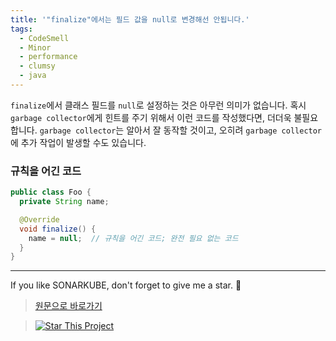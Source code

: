 ```yaml
---
title: '"finalize"에서는 필드 값을 null로 변경해선 안됩니다.'
tags:
  - CodeSmell
  - Minor
  - performance
  - clumsy
  - java
---
```


`finalize`에서 클래스 필드를 `null`로 설정하는 것은 아무런 의미가 없습니다.
혹시 `garbage collector`에게 힌트를 주기 위해서 이런 코드를 작성했다면, 더더욱 불필요합니다.
`garbage collector`는 알아서 잘 동작할 것이고, 오히려 `garbage collector`에 추가 작업이 발생할 수도 있습니다.

### 규칙을 어긴 코드

```java
public class Foo {
  private String name;

  @Override
  void finalize() {
    name = null;  // 규칙을 어긴 코드; 완전 필요 없는 코드
  }
}
```

---

If you like SONARKUBE, don't forget to give me a star. :star2:

> [원문으로 바로가기](https://rules.sonarsource.com/java/RSPEC-2165)

> [![Star This Project](https://img.shields.io/github/stars/kantabile/sonarkube.svg?label=Stars&style=social)](https://github.com/kantabile/sonarkube)
